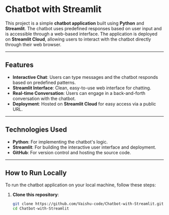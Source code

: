 
# Chatbot with Streamlit

This project is a simple **chatbot application** built using **Python** and **Streamlit**. The chatbot uses predefined responses based on user input and is accessible through a web-based interface. The application is deployed on **Streamlit Cloud**, allowing users to interact with the chatbot directly through their web browser.

---

## Features
- **Interactive Chat**: Users can type messages and the chatbot responds based on predefined patterns.
- **Streamlit Interface**: Clean, easy-to-use web interface for chatting.
- **Real-time Conversation**: Users can engage in a back-and-forth conversation with the chatbot.
- **Deployment**: Hosted on **Streamlit Cloud** for easy access via a public URL.

---

## Technologies Used
- **Python**: For implementing the chatbot's logic.
- **Streamlit**: For building the interactive user interface and deployment.
- **GitHub**: For version control and hosting the source code.

---

## How to Run Locally

To run the chatbot application on your local machine, follow these steps:

1. **Clone this repository**:
   ```bash
   git clone https://github.com/Vaishu-code/Chatbot-with-Streamlit.git
   cd Chatbot-with-Streamlit
